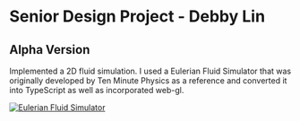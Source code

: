 # Senior Design Project - Debby Lin

## Alpha Version  

Implemented a 2D fluid simulation. I used a Eulerian Fluid Simulator that was originally developed by Ten Minute Physics as a reference and converted it into TypeScript as well as incorporated web-gl.

[![Eulerian Fluid Simulator](https://img.youtube.com/vi/iKAVRgIrUOU/0.jpg)](https://www.youtube.com/watch?v=iKAVRgIrUOU)

